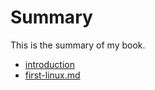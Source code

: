 # Summary
This is the summary of my book.
* [introduction](README.md)
* [first-linux.md](Install/My-First-Linux.md)

